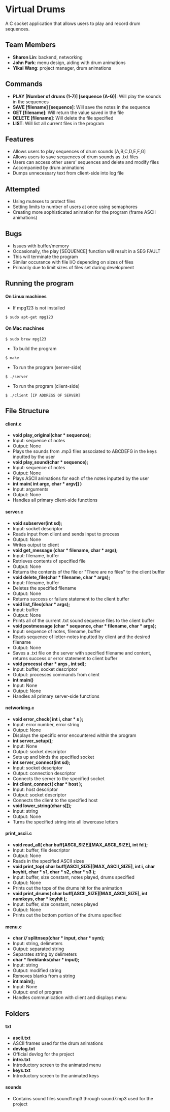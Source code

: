 # Virtual Drums
 
A C socket application that allows users to play and record drum sequences. 
 
## Team Members   

- **Sharon Lin**: backend, networking
- **John Park**: menu design, aiding with drum animations
- **Yikai Wang**: project manager, drum animations

## Commands

- **PLAY [Number of drums (1-7)] [sequence (A-G)]**: Will play the sounds in the sequences
- **SAVE [filename] [sequence]**: Will save the notes in the sequence
- **GET [filename]**: Will return the value saved in the file
- **DELETE [filename]**: Will delete the file specified
- **LIST**: Will list all current files in the program

## Features

- Allows users to play sequences of drum sounds [A,B,C,D,E,F,G]
- Allows users to save sequences of drum sounds as .txt files
- Users can access other users' sequences and delete and modify files
- Accompanied by drum animations
- Dumps unnecessary text from client-side into log file

## Attempted

- Using mutexes to protect files
- Setting limits to number of users at once using semaphores
- Creating more sophisticated animation for the program (frame ASCII animations)

## Bugs

- Issues with buffer/memory
 - Occasionally, the play [SEQUENCE] function will result in a SEG FAULT
 - This will terminate the program
  - Similar occurance with file I/O depending on sizes of files
   - Primarily due to limit sizes of files set during development

## Running the program

#### On Linux machines 

- If mpg123 is not installed
```
$ sudo apt-get mpg123
```
#### On Mac machines
```
$ sudo brew mpg123
```

- To build the program
```
$ make
```

- To run the program (server-side)
```
$ ./server
```

- To run the program (client-side)
```
$ ./client [IP ADDRESS OF SERVER]
```

## File Structure

#### client.c

- **void play_original(char * sequence);**
 - Input: sequence of notes
 - Output: None
  - Plays the sounds from .mp3 files associated to ABCDEFG in the keys inputted by the user
- **void play_sound(char * sequence);**
 - Input: sequence of notes
 - Output: None
  - Plays ASCII animations for each of the notes inputted by the user
- **int main( int argc, char * argv[] )**
 - Input: arguments
 - Output: None
  - Handles all primary client-side functions

#### server.c

- **void subserver(int sd);**
 - Input: socket descriptor
  - Reads input from client and sends input to process
 - Output: None
  - Writes output to client
- **void get_message (char * filename, char * args);**
 - Input: filename, buffer
  - Retrieves contents of specified file
 - Output: None
  - Returns the contents of the file or "There are no files" to the client buffer
- **void delete_file(char * filename, char * args);**
 - Input: filename, buffer 
  - Deletes the specified filename 
 - Output: None
  - Returns success or failure statement to the client buffer
- **void list_files(char * args);**
 - Input: buffer
 - Output: None
  - Prints all of the current .txt sound sequence files to the client buffer
- **void postmessage (char * sequence, char * filename, char * args);**
 - Input: sequence of notes, filename, buffer
  - Reads sequence of letter-notes inputted by client and the desired filename
 - Output: None
  - Saves a .txt file on the server with specified filename and content, returns success or error statement to client buffer
- **void process( char * args , int sd);**
 - Input: buffer, socket descriptor
 - Output: processes commands from client
- **int main()**
 - Input: None
 - Output: None
  - Handles all primary server-side functions

#### networking.c

- **void error_check( int i, char * s );**
 - Input: error number, error string
 - Output: None
  - Displays the specific error encountered within the program
- **int server_setup();**
 - Input: None
 - Output: socket descriptor
  - Sets up and binds the specified socket
- **int server_connect(int sd);**
 - Input: socket descriptor
 - Output: connection descriptor
  - Connects the server to the specified socket
- **int client_connect( char * host );**
 - Input: host descriptor
 - Output: socket descriptor
  - Connects the client to the specified host
- **void lower_string(char s[]);**
 - Input: string
 - Output: None
  - Turns the specified string into all lowercase letters

#### print_ascii.c

- **void read_all( char buff[ASCII_SIZE][MAX_ASCII_SIZE], int fd );**
 - Input: buffer, file descriptor
 - Output: None
  - Reads in the specified ASCII sizes
- **void print_top( char buff[ASCII_SIZE][MAX_ASCII_SIZE], int i, char keyhit, char * s1, char * s2, char * s3 );**
 - Input: buffer, size constant, notes played, drums specified
 - Output: None
  - Prints out the tops of the drums hit for the animation
- **void print_drums( char buff[ASCII_SIZE][MAX_ASCII_SIZE], int numkeys, char * keyhit );**
 - Input: buffer, size constant, notes played
 - Output: None
  - Prints out the bottom portion of the drums specified

#### menu.c

- **char /*/* splitnsep(char * input, char * sym);**
 - Input: string, delimeters
 - Output: separated string
  - Separates string by delimeters
- **char * fireblanks(char * input);**
 - Input: string
 - Output: modified string
  - Removes blanks from a string
- **int main();**
 - Input: None
 - Output: end of program
  - Handles communication with client and displays menu

## Folders

#### txt

- **ascii.txt**
 - ASCII frames used for the drum animations
- **devlog.txt**
 - Official devlog for the project
- **intro.txt**
 - Introductory screen to the animated menu
- **keys.txt**
 - Introductory screen to the animated keys

#### sounds
 
- Contains sound files sound1.mp3 through sound7.mp3 used for the project
